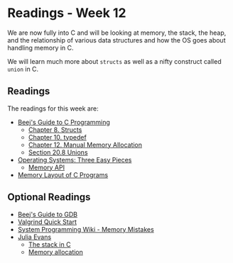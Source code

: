 # Readings - Week 12

We are now fully into C and will be looking at memory, the stack, the heap, and the relationship of various data structures and how the OS goes about handling memory in C.

We will learn much more about `structs` as well as a nifty construct called `union` in C.  

## Readings

The readings for this week are:

* [Beej's Guide to C Programming](https://beej.us/guide/bgc/html/index-wide.html)
   * [Chapter 8. Structs](https://beej.us/guide/bgc/html/index-wide.html#structs)
   * [Chapter 10. typedef](https://beej.us/guide/bgc/html/index-wide.html#typedef-making-new-types)
   * [Chapter 12. Manual Memory Allocation](https://beej.us/guide/bgc/html/index-wide.html#manual-memory-allocation)
   * [Section 20.8 Unions](https://beej.us/guide/bgc/html/index-wide.html#unions)
* [Operating Systems: Three Easy Pieces](http://pages.cs.wisc.edu/~remzi/OSTEP/)
   * [Memory API](http://pages.cs.wisc.edu/~remzi/OSTEP/vm-api.pdf)
* [Memory Layout of C Programs](https://www.geeksforgeeks.org/memory-layout-of-c-program/)

## Optional Readings

* [Beej's Guide to GDB](https://beej.us/guide/bggdb/)
* [Valgrind Quick Start](http://valgrind.org/docs/manual/quick-start.html)
* [System Programming Wiki - Memory Mistakes](https://github.com/angrave/SystemProgramming/wiki/C-Programming%2C-Part-3%3A-Common-Gotchas#memory-mistakes)
* [Julia Evans](https://jvns.ca/)
   * [The stack in C](https://drawings.jvns.ca/stack/)
   * [Memory allocation](https://drawings.jvns.ca/malloc/) 
